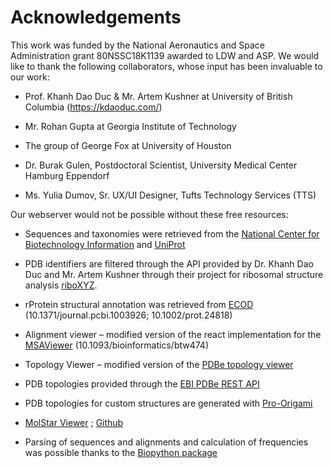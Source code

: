 # Acknowledgements
This work was funded by the National Aeronautics and Space Administration grant 80NSSC18K1139 awarded to LDW and ASP.
We would like to thank the following collaborators, whose input has been invaluable to our work:

- Prof. Khanh Dao Duc & Mr. Artem Kushner at University of British Columbia (https://kdaoduc.com/)

- Mr. Rohan Gupta at Georgia Institute of Technology

- The group of George Fox at University of Houston

- Dr. Burak Gulen, Postdoctoral Scientist, University Medical Center Hamburg Eppendorf

- Ms. Yulia Dumov, Sr. UX/UI Designer, Tufts Technology Services (TTS)

Our webserver would not be possible without these free resources:

- Sequences and taxonomies were retrieved from the [National Center for Biotechnology Information](https://www.ncbi.nlm.nih.gov/) and [UniProt](https://www.uniprot.org/)

- PDB identifiers are filtered through the API provided by Dr. Khanh Dao Duc and Mr. Artem Kushner through their project for ribosomal structure analysis [riboXYZ](https://ribosome.xyz/).

- rProtein structural annotation was retrieved from [ECOD](http://prodata.swmed.edu/ecod/) (10.1371/journal.pcbi.1003926; 10.1002/prot.24818)

- Alignment viewer – modified version of the react implementation for the [MSAViewer](https://github.com/plotly/react-msa-viewer) (10.1093/bioinformatics/btw474)

- Topology Viewer – modified version of the [PDBe topology viewer](https://github.com/PDBeurope/pdb-topology-viewer)

- PDB topologies provided through the [EBI PDBe REST API](https://www.ebi.ac.uk/pdbe/api/doc/topology.html)

- PDB topologies for custom structures are generated with [Pro-Origami](http://munk.cis.unimelb.edu.au/pro-origami/)

- [MolStar Viewer](https://molstar.org/viewer/) ; [Github](https://github.com/molstar/molstar)

- Parsing of sequences and alignments and calculation of frequencies was possible thanks to the [Biopython package](https://biopython.org/)
